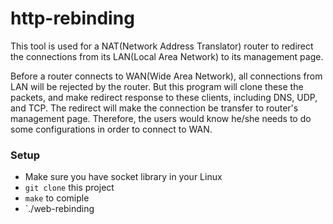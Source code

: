 # http-rebinding
This tool is used for a NAT(Network Address Translator) router 
to redirect the connections from its LAN(Local Area Network) to 
its management page.

Before a router connects to WAN(Wide Area Network), all connections 
from LAN will be rejected by the router. But this program will clone 
these the packets, and make redirect response to these clients, including 
DNS, UDP, and TCP. The redirect will make the connection be transfer to 
router's management page. Therefore, the users would know he/she needs to 
do some configurations in order to connect to WAN. 

### Setup
 - Make sure you have socket library in your Linux
 - `git clone` this project
 - `make` to comiple 
 - `./web-rebinding
 
 
